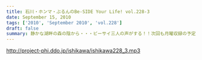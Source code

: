```yaml
---
title: 石川・ホンマ・ぶるんのBe-SIDE Your Life! vol.228-3
date: September 15, 2010
tags: ['2010', 'September 2010', 'vol.228']
draft: false
summary: 静かな湖畔の森の陰から・・・ビーサイ三人の声がする！！次回も月曜収録の予定～～なのですがっ！三連休最後の日にはたして三人は無事に帰ってこれるのか！？！？これが問題。なにしろ昨年は１１時間かかってますから。NAMAE
---
```


http://project-phi.ddo.jp/ishikawa/ishikawa228_3.mp3
